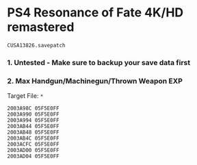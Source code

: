 # PS4 Resonance of Fate 4K/HD remastered

`CUSA13826.savepatch`

### 1. Untested - Make sure to backup your save data first
### 2. Max Handgun/Machinegun/Thrown Weapon EXP

Target File: `*`

```
2003A98C 05F5E0FF
2003A990 05F5E0FF
2003A994 05F5E0FF
2003AB44 05F5E0FF
2003AB48 05F5E0FF
2003AB4C 05F5E0FF
2003ACFC 05F5E0FF
2003AD00 05F5E0FF
2003AD04 05F5E0FF
```

